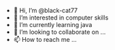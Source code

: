 - 👋 Hi, I’m @black-cat77
- 👀 I’m interested in computer skills
- 🌱 I’m currently learning java
- 💞️ I’m looking to collaborate on ...
- 📫 How to reach me ...

<!---
black-cat77/black-cat77 is a ✨ special ✨ repository because its `README.md` (this file) appears on your GitHub profile.
You can click the Preview link to take a look at your changes.
--->
